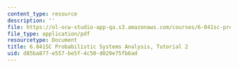 ```yaml
---
content_type: resource
description: ''
file: https://ol-ocw-studio-app-qa.s3.amazonaws.com/courses/6-041sc-probabilistic-systems-analysis-and-applied-probability-fall-2013/d85ba877e557be5f4c50d029e75fb6ad_MIT6_041SCF13_tut02.pdf
file_type: application/pdf
resourcetype: Document
title: 6.041SC Probabilistic Systems Analysis, Tutorial 2
uid: d85ba877-e557-be5f-4c50-d029e75fb6ad
---
```

